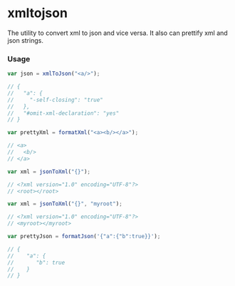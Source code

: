 xmltojson
=========

The utility to convert xml to json and vice versa.
It also can prettify xml and json strings.

### Usage

```javascript
var json = xmlToJson("<a/>");

// {
//   "a": {
//     "-self-closing": "true"
//   },
//   "#omit-xml-declaration": "yes"
// }

var prettyXml = formatXml("<a><b/></a>");

// <a>
//   <b/>
// </a>

var xml = jsonToXml("{}");

// <?xml version="1.0" encoding="UTF-8"?>
// <root></root>

var xml = jsonToXml("{}", "myroot");

// <?xml version="1.0" encoding="UTF-8"?>
// <myroot></myroot>

var prettyJson = formatJson('{"a":{"b":true}}');

// {
//    "a": {
//       "b": true
//    }
// }
```
